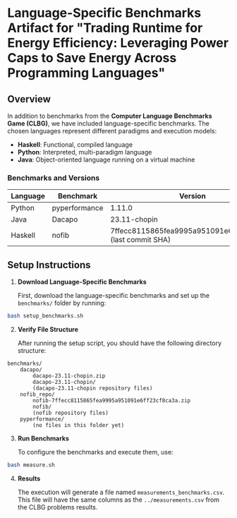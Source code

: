 # Language-Specific Benchmarks Artifact for "Trading Runtime for Energy Efficiency: Leveraging Power Caps to Save Energy Across Programming Languages"

## Overview

In addition to benchmarks from the **Computer Language Benchmarks Game (CLBG)**, we have included language-specific benchmarks. The chosen languages represent different paradigms and execution models:

- **Haskell**: Functional, compiled language
- **Python**: Interpreted, multi-paradigm language
- **Java**: Object-oriented language running on a virtual machine

### Benchmarks and Versions

| Language              | Benchmark     | Version                                               |
|-----------------------|---------------|-------------------------------------------------------|
| Python                | pyperformance | 1.11.0                                                |
| Java                  | Dacapo        | 23.11-chopin                                          |
| Haskell               | nofib         | 7ffecc8115865fea9995a951091e6ff23cf8ca3a (last commit SHA) |

## Setup Instructions

1. **Download Language-Specific Benchmarks**

    First, download the language-specific benchmarks and set up the `benchmarks/` folder by running:

```bash
bash setup_benchmarks.sh
```

2. **Verify File Structure**

    After running the setup script, you should have the following directory structure:

```
benchmarks/
    dacapo/
        dacapo-23.11-chopin.zip
        dacapo-23.11-chopin/
        (dacapo-23.11-chopin repository files)
    nofib_repo/
        nofib-7ffecc8115865fea9995a951091e6ff23cf8ca3a.zip
        nofib/
        (nofib repository files)
    pyperformance/
        (no files in this folder yet)
```

3. **Run Benchmarks**

    To configure the benchmarks and execute them, use:

```bash
bash measure.sh
```

4. **Results**
   
    The execution will generate a file named `measurements_benchmarks.csv`. This file will have the same columns as the `../measurements.csv` from the CLBG problems results.
